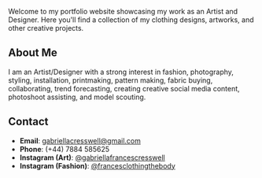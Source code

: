 Welcome to my portfolio website showcasing my work as an Artist and Designer. Here you'll find a collection of my clothing designs, artworks, and other creative projects.

## About Me

I am an Artist/Designer with a strong interest in fashion, photography, styling, installation, printmaking, pattern making, fabric buying, collaborating, trend forecasting, creating creative social media content, photoshoot assisting, and model scouting.

## Contact

- **Email**: gabriellacresswell@gmail.com
- **Phone**: (+44) 7884 585625
- **Instagram (Art)**: [@gabriellafrancescresswell](https://instagram.com/gabriellafrancescresswell)
- **Instagram (Fashion)**: [@francesclothingthebody](https://instagram.com/francesclothingthebody)
